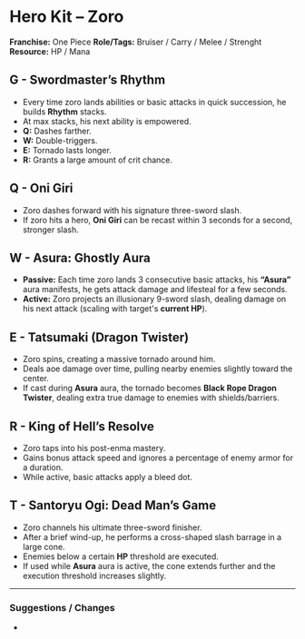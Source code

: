 # Hero Kit – Zoro

**Franchise:** One Piece
**Role/Tags:** Bruiser / Carry / Melee / Strenght
**Resource:** HP / Mana

## G - Swordmaster’s Rhythm
- Every time zoro lands abilities or basic attacks in quick succession, he builds **Rhythm** stacks.
- At max stacks, his next ability is empowered.
- **Q:** Dashes farther.
- **W:** Double-triggers.
- **E:** Tornado lasts longer.
- **R:** Grants a large amount of crit chance.

## Q - Oni Giri
- Zoro dashes forward with his signature three-sword slash.
- If zoro hits a hero, **Oni Giri** can be recast within 3 seconds for a second, stronger slash.

## W - Asura: Ghostly Aura
- **Passive:** Each time zoro lands 3 consecutive basic attacks, his **“Asura”** aura manifests, he gets attack damage and lifesteal for a few seconds.
- **Active:** Zoro projects an illusionary 9-sword slash, dealing damage on his next attack (scaling with target's **current HP**).

## E - Tatsumaki (Dragon Twister)
- Zoro spins, creating a massive tornado around him.
- Deals aoe damage over time, pulling nearby enemies slightly toward the center.
- If cast during **Asura** aura, the tornado becomes **Black Rope Dragon Twister**, dealing extra true damage to enemies with shields/barriers.

## R - King of Hell’s Resolve
- Zoro taps into his post-enma mastery.
- Gains bonus attack speed and ignores a percentage of enemy armor for a duration.
- While active, basic attacks apply a bleed dot.

## T - Santoryu Ogi: Dead Man’s Game
- Zoro channels his ultimate three-sword finisher.
- After a brief wind-up, he performs a cross-shaped slash barrage in a large cone.
- Enemies below a certain **HP** threshold are executed.
- If used while **Asura** aura is active, the cone extends further and the execution threshold increases slightly.

---

### Suggestions / Changes
- <your notes here>